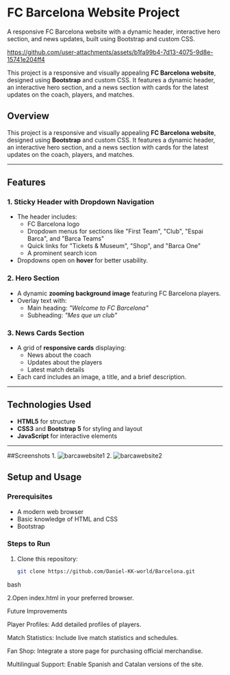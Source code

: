 # FC Barcelona Website Project
A responsive FC Barcelona website with a dynamic header, interactive hero section, and news updates, built using Bootstrap and custom CSS.


https://github.com/user-attachments/assets/b1fa99b4-7d13-4075-9d8e-15741e204ff4 

This project is a responsive and visually appealing **FC Barcelona website**, designed using **Bootstrap** and custom CSS. It features a dynamic header, an interactive hero section, and a news section with cards for the latest updates on the coach, players, and matches.


## Overview
This project is a responsive and visually appealing **FC Barcelona website**, designed using **Bootstrap** and custom CSS. It features a dynamic header, an interactive hero section, and a news section with cards for the latest updates on the coach, players, and matches.

---

## Features
### 1. **Sticky Header with Dropdown Navigation**
- The header includes:
  - FC Barcelona logo
  - Dropdown menus for sections like "First Team", "Club", "Espai Barca", and "Barca Teams"
  - Quick links for "Tickets & Museum", "Shop", and "Barca One"
  - A prominent search icon
- Dropdowns open on **hover** for better usability.

### 2. **Hero Section**
- A dynamic **zooming background image** featuring FC Barcelona players.
- Overlay text with:
  - Main heading: *"Welcome to FC Barcelona"*
  - Subheading: *"Mes que un club"*

### 3. **News Cards Section**
- A grid of **responsive cards** displaying:
  - News about the coach
  - Updates about the players
  - Latest match details
- Each card includes an image, a title, and a brief description.

---

## Technologies Used
- **HTML5** for structure
- **CSS3** and **Bootstrap 5** for styling and layout
- **JavaScript** for interactive elements

---
##Screenshots 
1.
![barcawebsite1](https://github.com/user-attachments/assets/49bcd6f6-067b-4e74-bbdb-fdb2f647f368)
2. 
![barcawebsite2](https://github.com/user-attachments/assets/a5948aaa-7193-4739-a2b8-dff407ffad0a)



## Setup and Usage
### Prerequisites
- A modern web browser
- Basic knowledge of HTML and CSS
- Bootstrap 

### Steps to Run
1. Clone this repository:
   ```bash
   git clone https://github.com/Daniel-KK-world/Barcelona.git 
bash

2.Open index.html in your preferred browser.

Future Improvements

Player Profiles: Add detailed profiles of players.

Match Statistics: Include live match statistics and schedules.

Fan Shop: Integrate a store page for purchasing official merchandise.

Multilingual Support: Enable Spanish and Catalan versions of the site.
